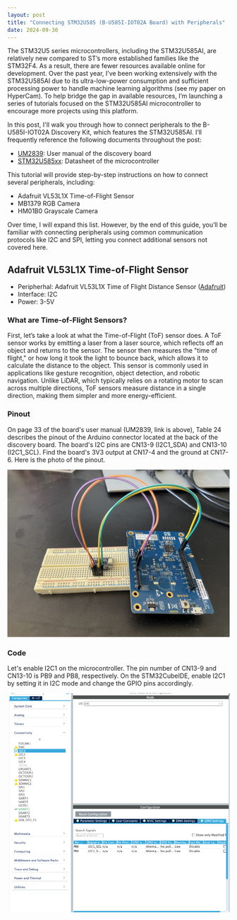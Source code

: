 ```yaml
---
layout: post
title: "Connecting STM32U585 (B-U585I-IOT02A Board) with Peripherals"
date: 2024-09-30
---
```


The STM32U5 series microcontrollers, including the STM32U585AI, are relatively new compared to ST’s more established families like the STM32F4. As a result, there are fewer resources available online for development. Over the past year, I’ve been working extensively with the STM32U585AI due to its ultra-low-power consumption and sufficient processing power to handle machine learning algorithms (see my paper on HyperCam). To help bridge the gap in available resources, I’m launching a series of tutorials focused on the STM32U585AI microcontroller to encourage more projects using this platform.

In this post, I'll walk you through how to connect peripherals to the B-U585I-IOT02A Discovery Kit, which features the STM32U585AI. I’ll frequently reference the following documents throughout the post:
- [UM2839](https://www.google.com/url?sa=t&source=web&rct=j&opi=89978449&url=https://www.st.com/resource/en/user_manual/um2839-discovery-kit-for-iot-node-with-stm32u5-series-stmicroelectronics.pdf): User manual of the discovery board
- [STM32U585xx](https://www.google.com/url?sa=t&source=web&rct=j&opi=89978449&url=https://www.st.com/resource/en/datasheet/stm32u585ai.pdf): Datasheet of the microcontroller

This tutorial will provide step-by-step instructions on how to connect several peripherals, including:
- Adafruit VL53L1X Time-of-Flight Sensor
- MB1379 RGB Camera
- HM01B0 Grayscale Camera

Over time, I will expand this list. However, by the end of this guide, you’ll be familiar with connecting peripherals using common communication protocols like I2C and SPI, letting you connect additional sensors not covered here.

## Adafruit VL53L1X Time-of-Flight Sensor

- Peripherhal: Adafruit VL53L1X Time of Flight Distance Sensor ([Adafruit](https://www.adafruit.com/product/3967))
- Interface: I2C
- Power: 3-5V


### What are Time-of-Flight Sensors?
First, let’s take a look at what the Time-of-Flight (ToF) sensor does. A ToF sensor works by emitting a laser from a laser source, which reflects off an object and returns to the sensor. The sensor then measures the "time of flight," or how long it took the light to bounce back, which allows it to calculate the distance to the object. This sensor is commonly used in applications like gesture recognition, object detection, and robotic navigation. Unlike LiDAR, which typically relies on a rotating motor to scan across multiple directions, ToF sensors measure distance in a single direction, making them simpler and more energy-efficient.

### Pinout
On page 33 of the board's user manual (UM2839, link is above), Table 24 describes the pinout of the Arduino connector located at the back of the discovery board. The board's I2C pins are CN13-9 (I2C1_SDA) and CN13-10 (I2C1_SCL). Find the board's 3V3 output at CN17-4 and the ground at CN17-6. Here is the photo of the pinout.

![pinout](assets/blog/1/pinout.jpeg)

### Code
Let's enable I2C1 on the microcontroller. The pin number of CN13-9 and CN13-10 is PB9 and PB8, respectively. On the STM32CubeIDE, enable I2C1 by setting it in I2C mode and change the GPIO pins accordingly.

![alt text](assets/blog/1/i2c.png)
